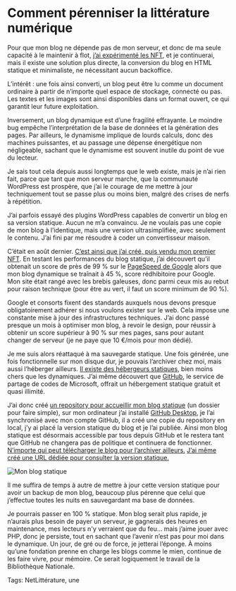 # Comment pérenniser la littérature numérique

Pour que mon blog ne dépende pas de mon serveur, et donc de ma seule capacité à le maintenir à flot, [j’ai expérimenté les NFT](https://tcrouzet.com/2021/08/20/je-vends-mon-blog-aux-encheres-en-nft/), et je continuerai, mais il existe une solution plus directe, la conversion du blog en HTML statique et minimaliste, ne nécessitant aucun backoffice.

L’intérêt : une fois ainsi converti, un blog peut être lu comme un document ordinaire à partir de n’importe quel espace de stockage, connecté ou pas. Les textes et les images sont ainsi disponibles dans un format ouvert, ce qui garantit leur future exploitation.

Inversement, un blog dynamique est d’une fragilité effrayante. Le moindre bug empêche l’interprétation de la base de données et la génération des pages. Par ailleurs, le dynamisme implique de lourds calculs, donc des machines puissantes, et au passage une dépense énergétique non négligeable, sachant que le dynamisme est souvent inutile du point de vue du lecteur.

Je sais tout cela depuis aussi longtemps que le web existe, mais je n’ai rien fait, parce que tant que mon serveur marche, que la communauté WordPress est prospère, que j’ai le courage de me mettre à jour techniquement tout se passe plus ou moins bien, malgré des crises de nerfs à répétition.

J’ai parfois essayé des plugins WordPress capables de convertir un blog en sa version statique. Aucun ne m’a convaincu. Je ne voulais pas une copie de mon blog à l’identique, mais une version ultrasimplifiée, avec seulement le contenu. J’ai fini par me résoudre à coder un convertisseur maison.

C’était en août dernier. [C’est ainsi que j’ai créé, puis vendu mon premier NFT](https://tcrouzet.com/2021/08/20/je-vends-mon-blog-aux-encheres-en-nft/). En testant les performances du blog statique, j’ai découvert qu’il obtenait un score de près de 99 % sur le [PageSpeed de Google](https://developers.google.com/speed/pagespeed/insights/) alors que mon blog dynamique se traînait à 45 %, score rédhibitoire pour Google. Mon site était rangé avec les brebis galeuses, donc parmi ceux mis au rebut pour raison technique (pour être au vert, il faut un score minimum de 90 %).

Google et consorts fixent des standards auxquels nous devons presque obligatoirement adhérer si nous voulons exister sur le web. Cela impose une constante mise à jour des infrastructures techniques. J’ai donc passé presque un mois à optimiser mon blog, à revoir le design, pour réussir à obtenir un score supérieur à 90 % sur mes pages, sans pour autant changer de serveur (je ne paye que 10 €/mois pour mon dédié).

Je me suis alors réattaqué à ma sauvegarde statique. Une fois générée, une fois fonctionnelle sur mon disque dur, je pouvais l’archiver chez moi, mais aussi l’héberger ailleurs. [Il existe des hébergeurs statiques](https://techblog.deepki.com/heberger-site-statique/), bien moins chers que les dynamiques. J’ai même découvert que [GitHub](https://github.com/), le service de partage de codes de Microsoft, offrait un hébergement statique gratuit et quasi illimité.

J’ai donc créé [un repository pour accueillir mon blog statique](https://github.com/tcrouzet/blog) (un dossier pour faire simple), sur mon ordinateur j’ai installé [GitHub Desktop](https://desktop.github.com/), je l’ai synchronisé avec mon compte GitHub, il a créé une copie du repository en local, j’y ai placé la version statique du blog et je l’ai publiée. Ainsi mon blog statique est désormais accessible par tous depuis GitHub et le restera tant que GitHub ne changera pas de politique et continuera de fonctionner. [N’importe qui peut télécharger le blog pour l’archiver ailleurs.](https://github.com/tcrouzet/blog) [J’ai même créé une URL dédiée pour consulter la version statique.](https://static.tcrouzet.com/)

![Mon blog statique](https://tcrouzet.com/images_tc/2021/10/staticmoi.png)

Il me suffira de temps à autre de mettre à jour cette version statique pour avoir un backup de mon blog, beaucoup plus pérenne que celui que j’effectue toutes les nuits en sauvegardant ma base de données.

Je pourrais passer en 100 % statique. Mon blog serait plus rapide, je n’aurais plus besoin de payer un serveur, je gagnerais des heures en maintenance, mes lecteurs n'y verraient que du feu… mais j’aime jouer avec PHP, donc je persiste, tout en sachant que l’avenir n’est pas pour moi dans le dynamique. Un jour, de gré ou de force, je jetterai l’éponge. À moins qu’une fondation prenne en charge les blogs comme le mien, continue de les faire vivre, pour mémoire. Ce serait logiquement le travail de la Bibliothèque Nationale.

Tags: NetLittérature, une